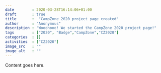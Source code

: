 ```yaml
---
date        : 2020-03-28T16:14:06+01:00
draft       : true
title       :  "CampZone 2020 project page created"
author      : "Anonymous"
description : "Wooohooo! We started the CampZone 2020 project page!"
tags        : ["2020", "Badge","CampZone","CZ2020"]
categories  : []
activities  : ["CZ2020"]
image_src   : ""
image_alt   : ""
---
```


Content goes here.
